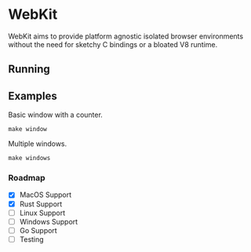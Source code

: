 # WebKit
WebKit aims to provide platform agnostic isolated browser environments without the need for sketchy C bindings or a bloated V8 runtime. 

## Running
## Examples
Basic window with a counter.
```make
make window
```

Multiple windows.
```make
make windows
```

### Roadmap
- [x] MacOS Support
- [x] Rust Support
- [ ] Linux Support
- [ ] Windows Support
- [ ] Go Support
- [ ] Testing
